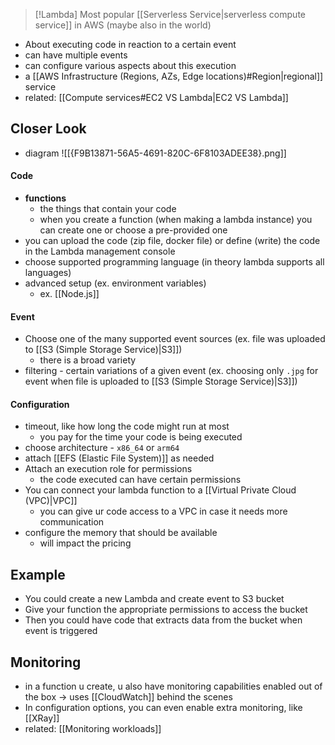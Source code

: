 
>[!Lambda]
>Most popular [[Serverless Service|serverless compute service]] in AWS (maybe also in the world)

- About executing code in reaction to a certain event
- can have multiple events
- can configure various aspects about this execution
- a [[AWS Infrastructure (Regions, AZs, Edge locations)#Region|regional]] service
- related: [[Compute services#EC2 VS Lambda|EC2 VS Lambda]]
## Closer Look
- diagram
	![[{F9B13871-56A5-4691-820C-6F8103ADEE38}.png]]
#### Code
- **functions**
	- the things that contain your code
	- when you create a function (when making a lambda instance) you can create one or choose a pre-provided one
- you can upload the code (zip file, docker file) or define (write) the code in the Lambda management console
- choose supported programming language (in theory lambda supports all languages)
 - advanced setup (ex. environment variables)
	 - ex. [[Node.js]]
#### Event
- Choose one of the many supported event sources (ex. file was uploaded to [[S3 (Simple Storage Service)|S3]])
	- there is a broad variety
- filtering - certain variations of a given event (ex. choosing only `.jpg` for event when file is uploaded to [[S3 (Simple Storage Service)|S3]])
#### Configuration
- timeout, like how long the code might run at most 
	- you pay for the time your code is being executed
- choose architecture - `x86_64` or `arm64`
- attach [[EFS (Elastic File System)]] as needed
- Attach an execution role for permissions
	- the code executed can have certain permissions 
- You can connect your lambda function to a [[Virtual Private Cloud (VPC)|VPC]]
	- you can give ur code access to a VPC in case it needs more communication
- configure the memory that should be available
	- will impact the pricing

## Example
- You could create a new Lambda and create event to S3 bucket
- Give your function the appropriate permissions to access the bucket
- Then you could have code that extracts data from the bucket when event is triggered

## Monitoring
- in a function u create, u also have monitoring capabilities enabled out of the box -> uses [[CloudWatch]] behind the scenes
- In configuration options, you can even enable extra monitoring, like [[XRay]]
- related: [[Monitoring workloads]]